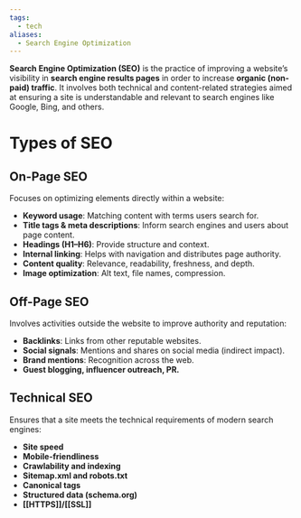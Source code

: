 ```yaml
---
tags:
  - tech
aliases:
  - Search Engine Optimization
---
```

**Search Engine Optimization (SEO)** is the practice of improving a website’s visibility in **search engine results pages** in order to increase **organic (non-paid) traffic**.
It involves both technical and content-related strategies aimed at ensuring a site is understandable and relevant to search engines like Google, Bing, and others.
# Types of SEO
## On-Page SEO
Focuses on optimizing elements directly within a website:
- **Keyword usage**: Matching content with terms users search for.
- **Title tags & meta descriptions**: Inform search engines and users about page content.
- **Headings (H1–H6)**: Provide structure and context.
- **Internal linking**: Helps with navigation and distributes page authority.
- **Content quality**: Relevance, readability, freshness, and depth.
- **Image optimization**: Alt text, file names, compression.
## Off-Page SEO
Involves activities outside the website to improve authority and reputation:
- **Backlinks**: Links from other reputable websites.
- **Social signals**: Mentions and shares on social media (indirect impact).
- **Brand mentions**: Recognition across the web.
- **Guest blogging, influencer outreach, PR.**
## Technical SEO
Ensures that a site meets the technical requirements of modern search engines:
- **Site speed**
- **Mobile-friendliness**
- **Crawlability and indexing**
- **Sitemap.xml and robots.txt**
- **Canonical tags**
- **Structured data (schema.org)**
- **[[HTTPS]]/[[SSL]]**
